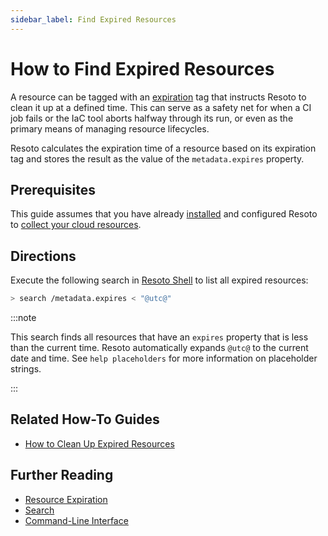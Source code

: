 ```yaml
---
sidebar_label: Find Expired Resources
---
```


# How to Find Expired Resources

A resource can be tagged with an [expiration](../../concepts/resource-management/expiration.md) tag that instructs Resoto to clean it up at a defined time. This can serve as a safety net for when a CI job fails or the IaC tool aborts halfway through its run, or even as the primary means of managing resource lifecycles.

Resoto calculates the expiration time of a resource based on its expiration tag and stores the result as the value of the `metadata.expires` property.

## Prerequisites

This guide assumes that you have already [installed](../../getting-started/install-resoto/index.md) and configured Resoto to [collect your cloud resources](../../getting-started/configure-cloud-provider-access/index.md).

## Directions

Execute the following search in [Resoto Shell](../../reference/components/shell.md) to list all expired resources:

```bash
> search /metadata.expires < "@utc@"
```

:::note

This search finds all resources that have an `expires` property that is less than the current time. Resoto automatically expands `@utc@` to the current date and time. See `help placeholders` for more information on placeholder strings.

:::

## Related How-To Guides

- [How to Clean Up Expired Resources](../cleanup/clean-up-expired-resources.md)

## Further Reading

- [Resource Expiration](../../concepts/resource-management/expiration.md)
- [Search](../../reference/search/index.md)
- [Command-Line Interface](../../reference/cli/index.md)
